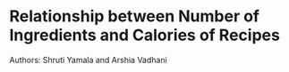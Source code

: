 # Relationship between Number of Ingredients and Calories of Recipes
Authors: Shruti Yamala and Arshia Vadhani
